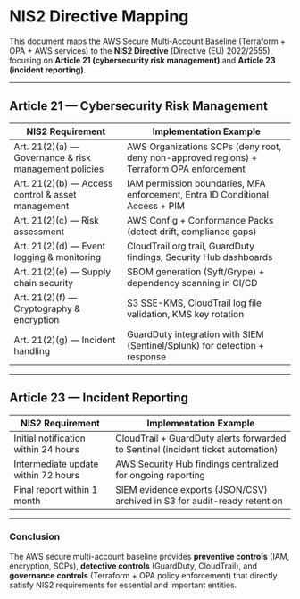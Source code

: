 # NIS2 Directive Mapping

This document maps the AWS Secure Multi-Account Baseline (Terraform + OPA + AWS services) to the **NIS2 Directive** (Directive (EU) 2022/2555), focusing on **Article 21 (cybersecurity risk management)** and **Article 23 (incident reporting)**.

---

## Article 21 — Cybersecurity Risk Management

| NIS2 Requirement | Implementation Example |
|------------------|-------------------------|
| Art. 21(2)(a) — Governance & risk management policies | AWS Organizations SCPs (deny root, deny non-approved regions) + Terraform OPA enforcement |
| Art. 21(2)(b) — Access control & asset management | IAM permission boundaries, MFA enforcement, Entra ID Conditional Access + PIM |
| Art. 21(2)(c) — Risk assessment | AWS Config + Conformance Packs (detect drift, compliance gaps) |
| Art. 21(2)(d) — Event logging & monitoring | CloudTrail org trail, GuardDuty findings, Security Hub dashboards |
| Art. 21(2)(e) — Supply chain security | SBOM generation (Syft/Grype) + dependency scanning in CI/CD |
| Art. 21(2)(f) — Cryptography & encryption | S3 SSE-KMS, CloudTrail log file validation, KMS key rotation |
| Art. 21(2)(g) — Incident handling | GuardDuty integration with SIEM (Sentinel/Splunk) for detection + response |

---

## Article 23 — Incident Reporting

| NIS2 Requirement | Implementation Example |
|------------------|-------------------------|
| Initial notification within 24 hours | CloudTrail + GuardDuty alerts forwarded to Sentinel (incident ticket automation) |
| Intermediate update within 72 hours | AWS Security Hub findings centralized for ongoing reporting |
| Final report within 1 month | SIEM evidence exports (JSON/CSV) archived in S3 for audit-ready retention |

---

### Conclusion

The AWS secure multi-account baseline provides **preventive controls** (IAM, encryption, SCPs), **detective controls** (GuardDuty, CloudTrail), and **governance controls** (Terraform + OPA policy enforcement) that directly satisfy NIS2 requirements for essential and important entities.
